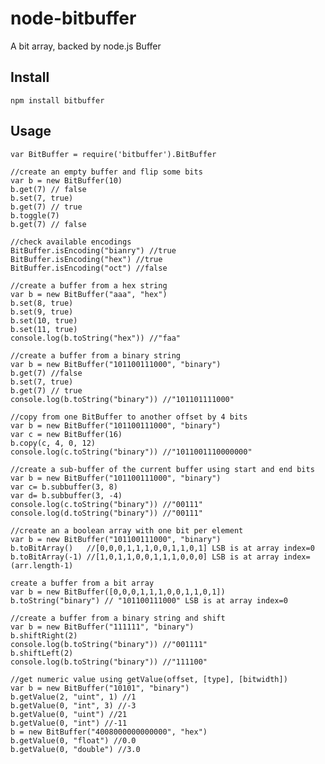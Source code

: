 # node-bitbuffer

A bit array, backed by node.js Buffer

## Install

	npm install bitbuffer

## Usage

	var BitBuffer = require('bitbuffer').BitBuffer
	
	//create an empty buffer and flip some bits
	var b = new BitBuffer(10)
	b.get(7) // false
	b.set(7, true)
	b.get(7) // true
	b.toggle(7)
	b.get(7) // false

	//check available encodings
	BitBuffer.isEncoding("bianry") //true
	BitBuffer.isEncoding("hex") //true
	BitBuffer.isEncoding("oct") //false
	
	//create a buffer from a hex string
	var b = new BitBuffer("aaa", "hex")
	b.set(8, true)
	b.set(9, true)
	b.set(10, true)
	b.set(11, true)
	console.log(b.toString("hex")) //"faa"
	
	//create a buffer from a binary string
	var b = new BitBuffer("101100111000", "binary")
	b.get(7) //false
	b.set(7, true)
	b.get(7) // true
	console.log(b.toString("binary")) //"101101111000"
	
	//copy from one BitBuffer to another offset by 4 bits
	var b = new BitBuffer("101100111000", "binary")
	var c = new BitBuffer(16) 
	b.copy(c, 4, 0, 12)
	console.log(c.toString("binary")) //"1011001110000000"
	
	//create a sub-buffer of the current buffer using start and end bits
	var b = new BitBuffer("101100111000", "binary")
	var c= b.subbuffer(3, 8)
	var d= b.subbuffer(3, -4)
	console.log(c.toString("binary")) //"00111"
	console.log(d.toString("binary")) //"00111"
	
	//create an a boolean array with one bit per element
	var b = new BitBuffer("101100111000", "binary")
	b.toBitArray()   //[0,0,0,1,1,1,0,0,1,1,0,1] LSB is at array index=0
	b.toBitArray(-1) //[1,0,1,1,0,0,1,1,1,0,0,0] LSB is at array index=(arr.length-1)
	
	create a buffer from a bit array
	var b = new BitBuffer([0,0,0,1,1,1,0,0,1,1,0,1])
	b.toString("binary") // "101100111000" LSB is at array index=0
	
	//create a buffer from a binary string and shift
	var b = new BitBuffer("111111", "binary")
	b.shiftRight(2)
	console.log(b.toString("binary")) //"001111"
	b.shiftLeft(2)
	console.log(b.toString("binary")) //"111100"
	
	//get numeric value using getValue(offset, [type], [bitwidth])
	var b = new BitBuffer("10101", "binary")
	b.getValue(2, "uint", 1) //1
	b.getValue(0, "int", 3) //-3
	b.getValue(0, "uint") //21
	b.getValue(0, "int") //-11
	b = new BitBuffer("4008000000000000", "hex")
	b.getValue(0, "float") //0.0
	b.getValue(0, "double") //3.0
